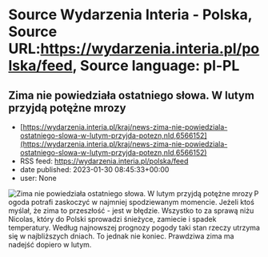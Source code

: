 # Source Wydarzenia Interia - Polska, Source URL:https://wydarzenia.interia.pl/polska/feed, Source language: pl-PL

## Zima nie powiedziała ostatniego słowa. W lutym przyjdą potężne mrozy
 - [https://wydarzenia.interia.pl/kraj/news-zima-nie-powiedziala-ostatniego-slowa-w-lutym-przyjda-potezn,nId,6566152](https://wydarzenia.interia.pl/kraj/news-zima-nie-powiedziala-ostatniego-slowa-w-lutym-przyjda-potezn,nId,6566152)
 - RSS feed: https://wydarzenia.interia.pl/polska/feed
 - date published: 2023-01-30 08:45:33+00:00
 - user: None

<p><a href="https://wydarzenia.interia.pl/kraj/news-zima-nie-powiedziala-ostatniego-slowa-w-lutym-przyjda-potezn,nId,6566152"><img align="left" alt="Zima nie powiedziała ostatniego słowa. W lutym przyjdą potężne mrozy" src="https://i.iplsc.com/zima-nie-powiedziala-ostatniego-slowa-w-lutym-przyjda-potezn/000GOPUP7UQ6NPN7-C321.jpg" /></a>Pogoda potrafi zaskoczyć w najmniej spodziewanym momencie. Jeżeli ktoś myślał, że zima to przeszłość - jest w błędzie. Wszystko to za sprawą niżu Nicolas, który do Polski sprowadzi śnieżyce, zamiecie i spadek temperatury. Według najnowszej prognozy pogody taki stan rzeczy utrzyma się w najbliższych dniach. To jednak nie koniec. Prawdziwa zima ma nadejść dopiero w lutym.</p><br clear="all" />
